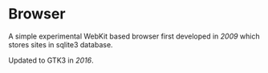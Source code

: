 # Browser
A simple experimental WebKit based browser first developed in _*2009*_ which stores sites in sqlite3 database.

Updated to GTK3 in *2016*.
